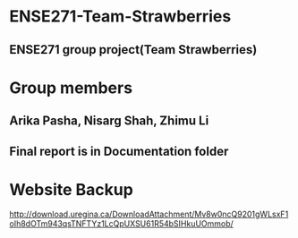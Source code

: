 # ENSE271-Team-Strawberries
## ENSE271 group project(Team Strawberries)

# Group members
## Arika Pasha, Nisarg Shah, Zhimu Li
## Final report is in Documentation folder
# Website Backup
 http://download.uregina.ca/DownloadAttachment/Mv8w0ncQ9201gWLsxF1oIh8dOTm943qsTNFTYz1LcQpUXSU61R54bSIHkuUOmmob/
